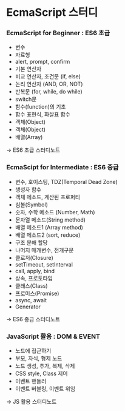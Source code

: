 # EcmaScript 스터디


### EcmaScript for Beginner : ES6 초급

- 변수
- 자료형
- alert, prompt, confirm
- 기본 연산자
- 비교 연산자, 조건문 (if, else)
- 논리 연산자 (AND, OR, NOT)
- 반복문 (for, while, do while)
- switch문
- 함수(function)의 기초
- 함수 표현식, 화살표 함수
- 객체(Object)
- 객체(Object)
- 배열(Array)

→ ES6 초급 스터디노트



### EcmaScipt for Intermediate : ES6 중급

- 변수, 호이스팅, TDZ(Temporal Dead Zone)
- 생성자 함수
- 객체 메소드, 계산된 프로퍼티
- 심볼(Symbol)
- 숫자, 수학 메소드 (Number, Math)
- 문자열 메소드(String method)
- 배열 메소드1 (Array method)
- 배열 메소드2 (sort, reduce)
- 구조 분해 할당
- 나머지 매개변수, 전개구문
- 클로저(Closure)
- setTimeout, setInterval
- call, apply, bind
- 상속, 프로토타입
- 클래스(Class)
- 프로미스(Promise)
- async, await
- Generator

→ ES6 중급 스터디노트



### JavaScript 활용 : DOM & EVENT

- 노드에 접근하기
- 부모, 자식, 형제 노드
- 노드 생성, 추가, 복제, 삭제
- CSS style, Class 제어
- 이벤트 핸들러
- 이벤트 버블링, 이벤트 위임

→ JS 활용 스터디노트

